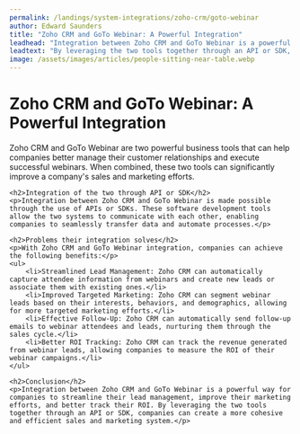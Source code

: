 ```yaml
---
permalink: /landings/system-integrations/zoho-crm/goto-webinar
author: Edward Saunders
title: "Zoho CRM and GoTo Webinar: A Powerful Integration"
leadhead: "Integration between Zoho CRM and GoTo Webinar is a powerful way for companies to streamline their lead management, improve their marketing efforts, and better track their ROI"
leadtext: "By leveraging the two tools together through an API or SDK, companies can create a more cohesive and efficient sales and marketing system."
image: /assets/images/articles/people-sitting-near-table.webp
---
```

<div class="arttext">	<h1>Zoho CRM and GoTo Webinar: A Powerful Integration</h1>
	<p>Zoho CRM and GoTo Webinar are two powerful business tools that can help companies better manage their customer relationships and execute successful webinars. When combined, these two tools can significantly improve a company's sales and marketing efforts.</p>

	<h2>Integration of the two through API or SDK</h2>
	<p>Integration between Zoho CRM and GoTo Webinar is made possible through the use of APIs or SDKs. These software development tools allow the two systems to communicate with each other, enabling companies to seamlessly transfer data and automate processes.</p>

	<h2>Problems their integration solves</h2>
	<p>With Zoho CRM and GoTo Webinar integration, companies can achieve the following benefits:</p>
	<ul>
		<li>Streamlined Lead Management: Zoho CRM can automatically capture attendee information from webinars and create new leads or associate them with existing ones.</li>
		<li>Improved Targeted Marketing: Zoho CRM can segment webinar leads based on their interests, behaviors, and demographics, allowing for more targeted marketing efforts.</li>
		<li>Effective Follow-Up: Zoho CRM can automatically send follow-up emails to webinar attendees and leads, nurturing them through the sales cycle.</li>
		<li>Better ROI Tracking: Zoho CRM can track the revenue generated from webinar leads, allowing companies to measure the ROI of their webinar campaigns.</li>
	</ul>

	<h2>Conclusion</h2>
	<p>Integration between Zoho CRM and GoTo Webinar is a powerful way for companies to streamline their lead management, improve their marketing efforts, and better track their ROI. By leveraging the two tools together through an API or SDK, companies can create a more cohesive and efficient sales and marketing system.</p>
</div>